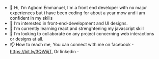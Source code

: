 - 👋 Hi, I’m Agbom Emmanuel, I'm a front end developer with no major experiences but i have been coding for about a year mow and i am confident in my skills
- 👀 I’m interested in front-end-development and UI designs.
- 🌱 I’m currently learning react and strenghtening my javascript skill
- 💞️ I’m looking to collaborate on any project concerning web interactions or designs at all.
- 📫 How to reach me, You can connect with me on facebook - https://bit.ly/3QWiijT, Or linkedin - 

<!---
Angelomauriccee/Angelomauriccee is a ✨ special ✨ repository because its `README.md` (this file) appears on your GitHub profile.
You can click the Preview link to take a look at your changes.
--->
